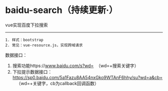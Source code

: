 # baidu-search（持续更新·）
vue实现百度下拉搜索
***
```
1. 样式：bootstrap
2. 常见：vue-resource.js，实现跨域请求
```
数据接口：
1. 搜索功能https://www.baidu.com/s?wd=  （wd=+搜索关键字）
2. 下拉提示数据接口：https://sp0.baidu.com/5a1Fazu8AA54nxGko9WTAnF6hhy/su?wd=a&cb=    （wd=+关键字，cb为callback回调函数）

